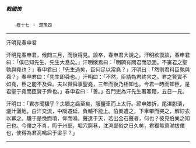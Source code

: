 

##### 戰國策
　　`卷十七 ‧ 楚策四`

* * *

汗明見春申君

汗明見春申君，候問三月，而後得見。談卒，春申君大說之。汗明欲復談，春申君曰：「僕已知先生，先生大息矣。」汗明憱焉曰：「明願有問君而恐固。不審君之聖孰與堯也？」春申君曰：「先生過矣，臣何足以當堯？」汗明曰：「然則君料臣孰與舜？」春申君曰：「先生即舜也。」汗明曰：「不然，臣請為君終言之。君之賢實不如堯，臣之能不及舜。夫以賢舜事聖堯，三年而後乃相知也。今君一時而知臣，是君聖于堯而臣賢于舜也。」春申君曰：「善。」召門吏為汗先生著客籍，五日一見。

汗明曰：「君亦聞驥乎？夫驥之齒至矣，服鹽車而上太行。蹄申膝折，尾湛胕潰，漉汁灑地，白汗交流，中阪遷延，負轅不能上。伯樂遭之，下車攀而哭之，解紵衣以冪之。驥于是俛而噴，仰而鳴，聲達于天，若出金石聲者，何也？彼見伯樂之知己也。今僕之不肖，阨于州部，堀穴窮巷，沈洿鄙俗之日久矣，君獨無意湔拔僕也，使得為君高鳴屈于梁乎？」

* * *

